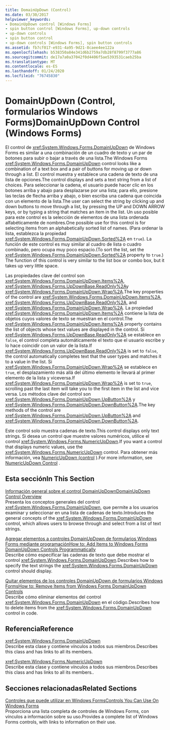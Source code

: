 ```yaml
---
title: DomainUpDown (Control)
ms.date: 03/30/2017
helpviewer_keywords:
- DomainUpDown control [Windows Forms]
- spin button control [Windows Forms], up-down controls
- up-down controls
- spin button control
- up-down controls [Windows Forms], spin button controls
ms.assetid: fb7cf017-e931-4a95-9d21-8caee4ee122a
ms.openlocfilehash: b538350a84e341d6b2759a7db28f8799f3777a86
ms.sourcegitcommit: de17a7a0a37042f0d4406f5ae5393531caeb25ba
ms.translationtype: MT
ms.contentlocale: es-ES
ms.lasthandoff: 01/24/2020
ms.locfileid: "76745830"
---
```

# <a name="domainupdown-control-windows-forms"></a><span data-ttu-id="dcb8d-102">DomainUpDown (Control, formularios Windows Forms)</span><span class="sxs-lookup"><span data-stu-id="dcb8d-102">DomainUpDown Control (Windows Forms)</span></span>
<span data-ttu-id="dcb8d-103">El control de <xref:System.Windows.Forms.DomainUpDown> de Windows Forms es similar a una combinación de un cuadro de texto y un par de botones para subir o bajar a través de una lista.</span><span class="sxs-lookup"><span data-stu-id="dcb8d-103">The Windows Forms <xref:System.Windows.Forms.DomainUpDown> control looks like a combination of a text box and a pair of buttons for moving up or down through a list.</span></span> <span data-ttu-id="dcb8d-104">El control muestra y establece una cadena de texto de una lista de opciones.</span><span class="sxs-lookup"><span data-stu-id="dcb8d-104">The control displays and sets a text string from a list of choices.</span></span> <span data-ttu-id="dcb8d-105">Para seleccionar la cadena, el usuario puede hacer clic en los botones arriba y abajo para desplazarse por una lista; para ello, presione las teclas de flecha arriba y abajo, o bien escriba una cadena que coincida con un elemento de la lista.</span><span class="sxs-lookup"><span data-stu-id="dcb8d-105">The user can select the string by clicking up and down buttons to move through a list, by pressing the UP and DOWN ARROW keys, or by typing a string that matches an item in the list.</span></span> <span data-ttu-id="dcb8d-106">Un uso posible para este control es la selección de elementos de una lista ordenada alfabéticamente de nombres.</span><span class="sxs-lookup"><span data-stu-id="dcb8d-106">One possible use for this control is for selecting items from an alphabetically sorted list of names.</span></span> <span data-ttu-id="dcb8d-107">(Para ordenar la lista, establezca la propiedad <xref:System.Windows.Forms.DomainUpDown.Sorted%2A> en `true`). La función de este control es muy similar al cuadro de lista o cuadro combinado, pero ocupa muy poco espacio.</span><span class="sxs-lookup"><span data-stu-id="dcb8d-107">(To sort the list, set the <xref:System.Windows.Forms.DomainUpDown.Sorted%2A> property to `true`.) The function of this control is very similar to the list box or combo box, but it takes up very little space.</span></span>  
  
 <span data-ttu-id="dcb8d-108">Las propiedades clave del control son <xref:System.Windows.Forms.DomainUpDown.Items%2A>, <xref:System.Windows.Forms.UpDownBase.ReadOnly%2A>y <xref:System.Windows.Forms.DomainUpDown.Wrap%2A>.</span><span class="sxs-lookup"><span data-stu-id="dcb8d-108">The key properties of the control are <xref:System.Windows.Forms.DomainUpDown.Items%2A>, <xref:System.Windows.Forms.UpDownBase.ReadOnly%2A>, and <xref:System.Windows.Forms.DomainUpDown.Wrap%2A>.</span></span> <span data-ttu-id="dcb8d-109">La propiedad <xref:System.Windows.Forms.DomainUpDown.Items%2A> contiene la lista de objetos cuyos valores de texto se muestran en el control.</span><span class="sxs-lookup"><span data-stu-id="dcb8d-109">The <xref:System.Windows.Forms.DomainUpDown.Items%2A> property contains the list of objects whose text values are displayed in the control.</span></span> <span data-ttu-id="dcb8d-110">Si <xref:System.Windows.Forms.UpDownBase.ReadOnly%2A> se establece en `false`, el control completa automáticamente el texto que el usuario escribe y lo hace coincidir con un valor de la lista.</span><span class="sxs-lookup"><span data-stu-id="dcb8d-110">If <xref:System.Windows.Forms.UpDownBase.ReadOnly%2A> is set to `false`, the control automatically completes text that the user types and matches it to a value in the list.</span></span> <span data-ttu-id="dcb8d-111">Si <xref:System.Windows.Forms.DomainUpDown.Wrap%2A> se establece en `true`, el desplazamiento más allá del último elemento le llevará al primer elemento de la lista y viceversa.</span><span class="sxs-lookup"><span data-stu-id="dcb8d-111">If <xref:System.Windows.Forms.DomainUpDown.Wrap%2A> is set to `true`, scrolling past the last item will take you to the first item in the list and vice versa.</span></span> <span data-ttu-id="dcb8d-112">Los métodos clave del control son <xref:System.Windows.Forms.DomainUpDown.UpButton%2A> y <xref:System.Windows.Forms.DomainUpDown.DownButton%2A>.</span><span class="sxs-lookup"><span data-stu-id="dcb8d-112">The key methods of the control are <xref:System.Windows.Forms.DomainUpDown.UpButton%2A> and <xref:System.Windows.Forms.DomainUpDown.DownButton%2A>.</span></span>  
  
 <span data-ttu-id="dcb8d-113">Este control solo muestra cadenas de texto.</span><span class="sxs-lookup"><span data-stu-id="dcb8d-113">This control displays only text strings.</span></span> <span data-ttu-id="dcb8d-114">Si desea un control que muestre valores numéricos, utilice el control <xref:System.Windows.Forms.NumericUpDown>.</span><span class="sxs-lookup"><span data-stu-id="dcb8d-114">If you want a control that displays numeric values, use the <xref:System.Windows.Forms.NumericUpDown> control.</span></span> <span data-ttu-id="dcb8d-115">Para obtener más información, vea [NumericUpDown (control](numericupdown-control-windows-forms.md) ).</span><span class="sxs-lookup"><span data-stu-id="dcb8d-115">For more information, see [NumericUpDown Control](numericupdown-control-windows-forms.md) .</span></span>  
  
## <a name="in-this-section"></a><span data-ttu-id="dcb8d-116">Esta sección</span><span class="sxs-lookup"><span data-stu-id="dcb8d-116">In This Section</span></span>  
 [<span data-ttu-id="dcb8d-117">Información general sobre el control DomainUpDown</span><span class="sxs-lookup"><span data-stu-id="dcb8d-117">DomainUpDown Control Overview</span></span>](domainupdown-control-overview-windows-forms.md)  
 <span data-ttu-id="dcb8d-118">Presenta los conceptos generales del control <xref:System.Windows.Forms.DomainUpDown>, que permite a los usuarios examinar y seleccionar en una lista de cadenas de texto.</span><span class="sxs-lookup"><span data-stu-id="dcb8d-118">Introduces the general concepts of the <xref:System.Windows.Forms.DomainUpDown> control, which allows users to browse through and select from a list of text strings.</span></span>  
  
 [<span data-ttu-id="dcb8d-119">Agregar elementos a controles DomainUpDown de formularios Windows Forms mediante programación</span><span class="sxs-lookup"><span data-stu-id="dcb8d-119">How to: Add Items to Windows Forms DomainUpDown Controls Programmatically</span></span>](how-to-add-items-to-windows-forms-domainupdown-controls-programmatically.md)  
 <span data-ttu-id="dcb8d-120">Describe cómo especificar las cadenas de texto que debe mostrar el control <xref:System.Windows.Forms.DomainUpDown>.</span><span class="sxs-lookup"><span data-stu-id="dcb8d-120">Describes how to specify the text strings the <xref:System.Windows.Forms.DomainUpDown> control should display.</span></span>  
  
 [<span data-ttu-id="dcb8d-121">Quitar elementos de los controles DomainUpDown de formularios Windows Forms</span><span class="sxs-lookup"><span data-stu-id="dcb8d-121">How to: Remove Items from Windows Forms DomainUpDown Controls</span></span>](how-to-remove-items-from-windows-forms-domainupdown-controls.md)  
 <span data-ttu-id="dcb8d-122">Describe cómo eliminar elementos del control <xref:System.Windows.Forms.DomainUpDown> en el código.</span><span class="sxs-lookup"><span data-stu-id="dcb8d-122">Describes how to delete items from the <xref:System.Windows.Forms.DomainUpDown> control in code.</span></span>  
  
## <a name="reference"></a><span data-ttu-id="dcb8d-123">Referencia</span><span class="sxs-lookup"><span data-stu-id="dcb8d-123">Reference</span></span>  
 <xref:System.Windows.Forms.DomainUpDown>  
 <span data-ttu-id="dcb8d-124">Describe esta clase y contiene vínculos a todos sus miembros.</span><span class="sxs-lookup"><span data-stu-id="dcb8d-124">Describes this class and has links to all its members.</span></span>  
  
 <xref:System.Windows.Forms.NumericUpDown>  
 <span data-ttu-id="dcb8d-125">Describe esta clase y contiene vínculos a todos sus miembros.</span><span class="sxs-lookup"><span data-stu-id="dcb8d-125">Describes this class and has links to all its members..</span></span>  
  
## <a name="related-sections"></a><span data-ttu-id="dcb8d-126">Secciones relacionadas</span><span class="sxs-lookup"><span data-stu-id="dcb8d-126">Related Sections</span></span>  
 [<span data-ttu-id="dcb8d-127">Controles que puede utilizar en Windows Forms</span><span class="sxs-lookup"><span data-stu-id="dcb8d-127">Controls You Can Use On Windows Forms</span></span>](controls-to-use-on-windows-forms.md)  
 <span data-ttu-id="dcb8d-128">Proporciona una lista completa de controles de Windows Forms, con vínculos a información sobre su uso.</span><span class="sxs-lookup"><span data-stu-id="dcb8d-128">Provides a complete list of Windows Forms controls, with links to information on their use.</span></span>
